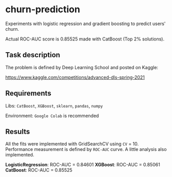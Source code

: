 # churn-prediction
Experiments with logistic regression and gradient boosting to predict users' churn.

Actual ROC-AUC score is 0.85525 made with CatBoost (Top 2% solutions).

## Task description
The problem is defined by Deep Learning School and posted on Kaggle:

https://www.kaggle.com/competitions/advanced-dls-spring-2021

## Requirements
Libs: ```CatBoost```, ```XGBoost```, ```sklearn```, ```pandas```, ```numpy```

Environment: ```Google Colab``` is recommended

## Results
All the fits were implemented with GridSearchCV using ```CV``` = 10. Performance measurement is defined by ```ROC-AUC``` curve. A little analysis also implemented.

**LogisticRegression**: ROC-AUC = 0.84601
**XGBoost**: ROC-AUC = 0.85061
**CatBoost**: ROC-AUC = 0.85525
